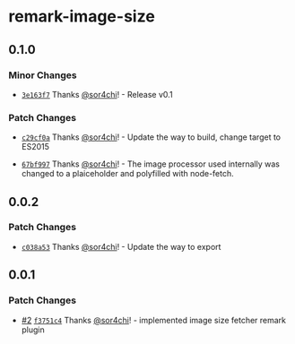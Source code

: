 # remark-image-size

## 0.1.0

### Minor Changes

- [`3e163f7`](https://github.com/sor4chi/unified-plugins/commit/3e163f780b69ea5da68a7e457660ded37ace524e) Thanks [@sor4chi](https://github.com/sor4chi)! - Release v0.1

### Patch Changes

- [`c29cf0a`](https://github.com/sor4chi/unified-plugins/commit/c29cf0a05a9450b1cb1bf8a7f3fd0301418eb201) Thanks [@sor4chi](https://github.com/sor4chi)! - Update the way to build, change target to ES2015

- [`67bf997`](https://github.com/sor4chi/unified-plugins/commit/67bf9975d6778b7ae84e3c493cc60d259d23aac8) Thanks [@sor4chi](https://github.com/sor4chi)! - The image processor used internally was changed to a plaiceholder and polyfilled with node-fetch.

## 0.0.2

### Patch Changes

- [`c038a53`](https://github.com/sor4chi/unified-plugins/commit/c038a534728bed538a765b7c5b58664609d9ec01) Thanks [@sor4chi](https://github.com/sor4chi)! - Update the way to export

## 0.0.1

### Patch Changes

- [#2](https://github.com/sor4chi/unified-plugins/pull/2) [`f3751c4`](https://github.com/sor4chi/unified-plugins/commit/f3751c4ba3fe5b6d2b1c9a7c4d50857907f4f8f3) Thanks [@sor4chi](https://github.com/sor4chi)! - implemented image size fetcher remark plugin
